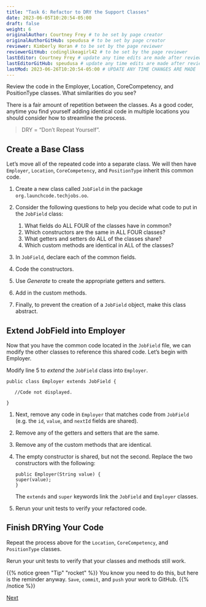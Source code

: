 ```yaml
---
title: "Task 6: Refactor to DRY the Support Classes"
date: 2023-06-05T10:20:54-05:00
draft: false
weight: 6
originalAuthor: Courtney Frey # to be set by page creator
originalAuthorGitHub: speudusa # to be set by page creator
reviewer: Kimberly Horan # to be set by the page reviewer
reviewerGitHub: codinglikeagirl42 # to be set by the page reviewer
lastEditor: Courtney Frey # update any time edits are made after review
lastEditorGitHub: speudusa # update any time edits are made after review
lastMod: 2023-06-26T10:20:54-05:00 # UPDATE ANY TIME CHANGES ARE MADE
---
```


Review the code in the Employer, Location, CoreCompetency, and PositionType classes. What similarities do you see?

There is a fair amount of repetition between the classes. As a good coder, anytime you find yourself adding identical code in multiple locations you should consider how to streamline the process.

 > DRY = “Don’t Repeat Yourself”.

## Create a Base Class
Let’s move all of the repeated code into a separate class. We will then have `Employer`, `Location`, `CoreCompetency`, and `PositionType` inherit this common code.

1. Create a new class called `JobField` in the package `org.launchcode.techjobs.oo`.
1. Consider the following questions to help you decide what code to put in the `JobField` class:
   1. What fields do ALL FOUR of the classes have in common?
   1. Which constructors are the same in ALL FOUR classes?
   1. What getters and setters do ALL of the classes share?
   1. Which custom methods are identical in ALL of the classes?

1. In `JobField`, declare each of the common fields.
1. Code the constructors.
1. Use _Generate_ to create the appropriate getters and setters.
1. Add in the custom methods.
1. Finally, to prevent the creation of a `JobField` object, make this class abstract.

## Extend JobField into Employer
Now that you have the common code located in the `JobField` file, we can modify the other classes to reference this shared code. Let’s begin with Employer.

Modify line 5 to _extend_ the `JobField` class into `Employer`.

   ```java{linenos=table,hl_lines=[],linenostart=5}
   public class Employer extends JobField {

      //Code not displayed.

   }
   ```
1. Next, remove any code in `Employer` that matches code from `JobField` (e.g. the `id`, `value`, and `nextId` fields are shared).
1. Remove any of the getters and setters that are the same.
1. Remove any of the custom methods that are identical.
1. The empty constructor is shared, but not the second. Replace the two constructors with the following:
   ```java{linenos=table,hl_lines=[],linenostart=7}
   public Employer(String value) {
   super(value);
   }
   ```
   The `extends` and `super` keywords link the `JobField` and `Employer` classes.

1. Rerun your unit tests to verify your refactored code.

## Finish DRYing Your Code
Repeat the process above for the `Location`, `CoreCompetency`, and `PositionType` classes.

Rerun your unit tests to verify that your classes and methods still work.

{{% notice green "Tip" "rocket" %}} 
 You know you need to do this, but here is the reminder anyway. `Save`, `commit`, and `push` your work to GitHub.
{{% /notice %}}

[Next]("../../../assignments/techjobs-oo/task7/index.md")